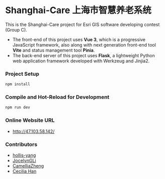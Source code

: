 #  Shanghai-Care 上海市智慧养老系统

This is the Shanghai-Care project for Esri GIS software developing contest (Group C). 

- The front-end of this project uses **Vue 3**, which is a progressive JavaScript framework, also along with next generation front-end tool **Vite** and status management tool **Pinia**.
- The back-end server of this project uses **Flask**, a lightweight Python web application framework developed with Werkzeug and Jinjia2.

### Project Setup

```sh
npm install
```

### Compile and Hot-Reload for Development

```sh
npm run dev
```

### Online Website URL

- http://47.103.58.142/

### Contributors

- [hollis-yang](https://github.com/hollis-yang)
- [JocelynGLi](https://github.com/JocelynGLi)
- [CamelliaZheng](https://github.com/CamelliaZheng)
- [Cecilia Han](https://github.com/Ceciliahzl)